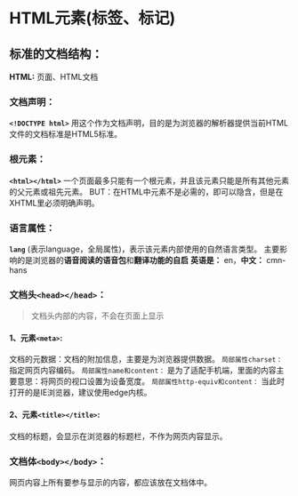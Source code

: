 # HTML元素(标签、标记)

## 标准的文档结构：
**HTML:** 页面、HTML文档

### 文档声明：
 **`<!DOCTYPE html>`**
用这个作为文档声明，目的是为浏览器的解析器提供当前HTML文件的文档标准是HTML5标准。

### 根元素： 
**`<html></html>`**
一个页面最多只能有一个根元素，并且该元素只能是所有其他元素的父元素或祖先元素。
BUT：在HTML中<html>元素不是必需的，即可以隐含，但是在XHTML里必须明确声明。

### 语言属性：
**`lang`**
(表示language，全局属性)，表示该元素内部使用的自然语言类型。
主要影响的是浏览器的**语音阅读的语音包**和**翻译功能的自启**
**英语是：** en，**中文：** cmn-hans

### 文档头`<head></head>`：
>文档头内部的内容，不会在页面上显示

#### 1、元素`<meta>`:
文档的元数据：文档的附加信息，主要是为浏览器提供数据。
`局部属性charset：` 指定网页内容编码。
`局部属性name和content：` 是为了适配手机端，里面的内容主要意思：将网页的视口设置为设备宽度。
`局部属性http-equiv和content：` 当此时打开的是IE浏览器，建议使用edge内核。

#### 2、元素`<title></title>`:
文档的标题，会显示在浏览器的标题栏，不作为网页内容显示。

### 文档体`<body></body>`：
网页内容上所有要参与显示的内容，都应该放在文档体中。